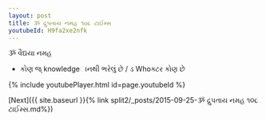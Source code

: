```yaml
---
layout: post
title: ૐ દ્રુપતાય નમહ ૧૦૮ ટાઈમ્સ
youtubeId: H9fa2xe2nfk
---
```

 
 
 ૐ વૈદ્યયા નમહ  
 
 -  કોણ જ્ knowledgeાનથી ભરેલું છે / ડ Whoક્ટર કોણ છે 
 
  
 
  
 
 
 
 
 
 


{% include youtubePlayer.html id=page.youtubeId %}
 
[Next]({{ site.baseurl }}{% link  split2/_posts/2015-09-25-ૐ દ્રુપતાય નમહ ૧૦૮ ટાઈમ્સ.md%})
 
